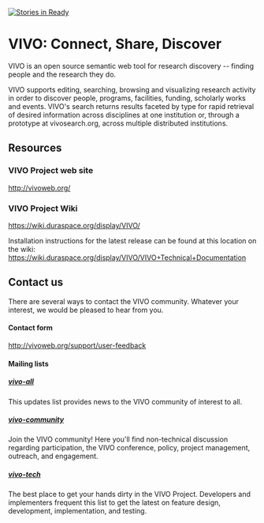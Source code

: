 [![Stories in Ready](https://badge.waffle.io/tulibraries/VIVO.png?label=ready&title=Ready)](https://waffle.io/tulibraries/VIVO)
# VIVO: Connect, Share, Discover

VIVO is an open source semantic web tool for research discovery -- finding people and the research they do.

VIVO supports editing, searching, browsing and visualizing research activity in order to discover people, programs, 
facilities, funding, scholarly works and events. VIVO's search returns results faceted by type for rapid retrieval of 
desired information across disciplines at one institution or, through a prototype at vivosearch.org, across multiple 
distributed institutions. 

## Resources

### VIVO Project web site
http://vivoweb.org/

### VIVO Project Wiki
https://wiki.duraspace.org/display/VIVO/

Installation instructions for the latest release can be found at this location on the wiki:  
https://wiki.duraspace.org/display/VIVO/VIVO+Technical+Documentation

## Contact us
There are several ways to contact the VIVO community. 
Whatever your interest, we would be pleased to hear from you.

#### Contact form 
http://vivoweb.org/support/user-feedback

#### Mailing lists
##### [vivo-all](https://groups.google.com/forum/#!forum/vivo-all) 
This updates list provides news to the VIVO community of interest to all.

##### [vivo-community](https://groups.google.com/forum/#!forum/vivo-community)  
Join the VIVO community!  Here you'll find non-technical discussion regarding participation, the VIVO
conference,  policy, project management, outreach, and engagement. 

##### [vivo-tech](https://groups.google.com/forum/#!forum/vivo-tech)  
The best place to get your hands dirty in the VIVO Project. 
Developers and implementers frequent this list to get the latest on feature design, 
development, implementation, and testing.

